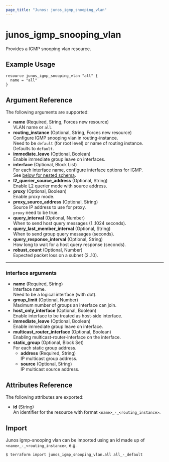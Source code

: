```yaml
---
page_title: "Junos: junos_igmp_snooping_vlan"
---
```


# junos_igmp_snooping_vlan

Provides a IGMP snooping vlan resource.

## Example Usage

```hcl
resource junos_igmp_snooping_vlan "all" {
  name = "all"
}
```

## Argument Reference

The following arguments are supported:

- **name** (Required, String, Forces new resource)  
  VLAN name or `all`.
- **routing_instance** (Optional, String, Forces new resource)  
  Configure IGMP snooping vlan in routing-instance.  
  Need to be `default` (for root level) or name of routing instance.  
  Defaults to `default`.
- **immediate_leave** (Optional, Boolean)  
  Enable immediate group leave on interfaces.
- **interface** (Optional, Block List)  
  For each interface name, configure interface options for IGMP.  
  See [below for nested schema](#interface-arguments).
- **l2_querier_source_address** (Optional, String)  
  Enable L2 querier mode with source address.
- **proxy** (Optional, Boolean)  
  Enable proxy mode.
- **proxy_source_address** (Optional, String)  
  Source IP address to use for proxy.  
  `proxy` need to be true.
- **query_interval** (Optional, Number)  
  When to send host query messages (1..1024 seconds).
- **query_last_member_interval** (Optional, String)  
  When to send group query messages (seconds).
- **query_response_interval** (Optional, String)  
  How long to wait for a host query response (seconds).
- **robust_count** (Optional, Number)  
  Expected packet loss on a subnet (2..10).

---

### interface arguments

- **name** (Required, String)  
  Interface name.  
  Need to be a logical interface (with dot).
- **group_limit** (Optional, Number)  
  Maximum number of groups an interface can join.
- **host_only_interface** (Optional, Boolean)  
  Enable interface to be treated as host-side interface.
- **immediate_leave** (Optional, Boolean)  
  Enable immediate group leave on interface.
- **multicast_router_interface** (Optional, Boolean)  
  Enabling multicast-router-interface on the interface.
- **static_group** (Optional, Block Set)  
  For each static group address.
  - **address** (Required, String)  
    IP multicast group address.
  - **source** (Optional, String)  
    IP multicast source address.

## Attributes Reference

The following attributes are exported:

- **id** (String)  
  An identifier for the resource with format `<name>_-_<routing_instance>`.

## Import

Junos igmp-snooping vlan can be imported using an id made up of `<name>_-_<routing_instance>`, e.g.

```shell
$ terraform import junos_igmp_snooping_vlan.all all_-_default
```
